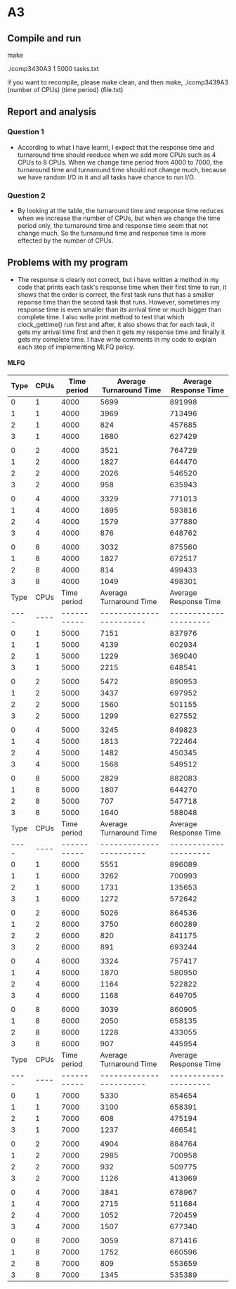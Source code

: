 # A3

## Compile and run

make

./comp3430A3 1 5000 tasks.txt

if you want to recompile, please make clean, and then make, ./comp3439A3 (number of CPUs) (time period) (file.txt)

## Report and analysis

### Question 1

* According to what I have learnt, I expect that the response time and turnaround time should reeduce when we add more CPUs such as 4 CPUs to 8 CPUs. When we change time period from 4000 to 7000, the turnaround time and turnaround time should not change much, because we have random I/O in it and all tasks have chance to run I/O.

### Question 2

* By looking at the table, the turnaround time and response time reduces when we increase the number of CPUs, but when we change the time period only, the turnaround time and response time seem that not change much. So the turnaround time and response time is more effected by the number of CPUs.

## Problems with my program

* The response is clearly not correct, but i have written a method in my code that prints each task's response time when their first time to run, it shows that the order is correct, the first task runs that has a smaller reponse time than the second task that runs. However, sometimes my response time is even smaller than its arrival time or  much bigger than complete time. I also write print method to test that which clock_gettime() run first and after, it also shows that for each task, it gets my arrival time first and then it gets my response time and finally it gets my complete time. I have write comments in my code to explain each step of implementing MLFQ policy. 


#### MLFQ

| Type | CPUs | Time period | Average Turnaround Time | Average Response Time |
| ---- | ---- | ----------- | ----------------------- | --------------------- |
| 0    | 1    | 4000        | 5699                    | 891998                |
| 1    | 1    | 4000        | 3969                    | 713496                |
| 2    | 1    | 4000        | 824                     | 457685                |
| 3    | 1    | 4000        | 1680                    | 627429                |
|      |      |             |                         |                       |
| 0    | 2    | 4000        | 3521                    | 764729                |
| 1    | 2    | 4000        | 1827                    | 644470                |
| 2    | 2    | 4000        | 2026                    | 546520                |
| 3    | 2    | 4000        | 958                     | 635943                |
|      |      |             |                         |                       |
| 0    | 4    | 4000        | 3329                    | 771013                |
| 1    | 4    | 4000        | 1895                    | 593816                |
| 2    | 4    | 4000        | 1579                    | 377880                |
| 3    | 4    | 4000        | 876                     | 648762                |
|      |      |             |                         |                       |
| 0    | 8    | 4000        | 3032                    | 875560                |
| 1    | 8    | 4000        | 1827                    | 672517                |
| 2    | 8    | 4000        | 814                     | 499433                |
| 3    | 8    | 4000        | 1049                    | 498301                |
| Type | CPUs | Time period | Average Turnaround Time | Average Response Time |
| ---- | ---- | ----------- | ----------------------- | --------------------- |
| 0    | 1    | 5000        | 7151                    | 837976                |
| 1    | 1    | 5000        | 4139                    | 602934                |
| 2    | 1    | 5000        | 1229                    | 369040                |
| 3    | 1    | 5000        | 2215                    | 648541                |
|      |      |             |                         |                       |
| 0    | 2    | 5000        | 5472                    | 890953                |
| 1    | 2    | 5000        | 3437                    | 697952                |
| 2    | 2    | 5000        | 1560                    | 501155                |
| 3    | 2    | 5000        | 1299                    | 627552                |
|      |      |             |                         |                       |
| 0    | 4    | 5000        | 3245                    | 849823                |
| 1    | 4    | 5000        | 1813                    | 722464                |
| 2    | 4    | 5000        | 1482                    | 450345                |
| 3    | 4    | 5000        | 1568                    | 549512                |
|      |      |             |                         |                       |
| 0    | 8    | 5000        | 2829                    | 882083                |
| 1    | 8    | 5000        | 1807                    | 644270                |
| 2    | 8    | 5000        | 707                     | 547718                |
| 3    | 8    | 5000        | 1640                    | 588048                |
| Type | CPUs | Time period | Average Turnaround Time | Average Response Time |
| ---- | ---- | ----------- | ----------------------- | --------------------- |
| 0    | 1    | 6000        | 5551                    | 896089                |
| 1    | 1    | 6000        | 3262                    | 700993                |
| 2    | 1    | 6000        | 1731                    | 135653                |
| 3    | 1    | 6000        | 1272                    | 572642                |
|      |      |             |                         |                       |
| 0    | 2    | 6000        | 5026                    | 864536                |
| 1    | 2    | 6000        | 3750                    | 660289                |
| 2    | 2    | 6000        | 820                     | 841175                |
| 3    | 2    | 6000        | 891                     | 693244                |
|      |      |             |                         |                       |
| 0    | 4    | 6000        | 3324                    | 757417                |
| 1    | 4    | 6000        | 1870                    | 580950                |
| 2    | 4    | 6000        | 1164                    | 522822                |
| 3    | 4    | 6000        | 1168                    | 649705                |
|      |      |             |                         |                       |
| 0    | 8    | 6000        | 3039                    | 860905                |
| 1    | 8    | 6000        | 2050                    | 658135                |
| 2    | 8    | 6000        | 1228                    | 433055                |
| 3    | 8    | 6000        | 907                     | 445954                |
| Type | CPUs | Time period | Average Turnaround Time | Average Response Time |
| ---- | ---- | ----------- | ----------------------- | --------------------- |
| 0    | 1    | 7000        | 5330                    | 854654                |
| 1    | 1    | 7000        | 3100                    | 658391                |
| 2    | 1    | 7000        | 608                     | 475194                |
| 3    | 1    | 7000        | 1237                    | 466541                |
|      |      |             |                         |                       |
| 0    | 2    | 7000        | 4904                    | 884764                |
| 1    | 2    | 7000        | 2985                    | 700958                |
| 2    | 2    | 7000        | 932                     | 509775                |
| 3    | 2    | 7000        | 1126                    | 413969                |
|      |      |             |                         |                       |
| 0    | 4    | 7000        | 3841                    | 678967                |
| 1    | 4    | 7000        | 2715                    | 511684                |
| 2    | 4    | 7000        | 1052                    | 720459                |
| 3    | 4    | 7000        | 1507                    | 677340                |
|      |      |             |                         |                       |
| 0    | 8    | 7000        | 3059                    | 871416                |
| 1    | 8    | 7000        | 1752                    | 660596                |
| 2    | 8    | 7000        | 809                     | 553659                |
| 3    | 8    | 7000        | 1345                    | 535389                |

